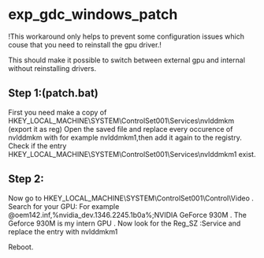 # exp_gdc_windows_patch
 !This workaround only helps to prevent some configuration issues which couse that you need to reinstall the gpu driver.!
 
 This should make it possible to switch between external gpu and internal without reinstalling drivers.
 
 ## Step 1:(patch.bat)
 First you need make a copy of
 HKEY_LOCAL_MACHINE\SYSTEM\ControlSet001\Services\nvlddmkm
 (export it as reg)
 Open the saved file and replace every occurence of nvlddmkm with for example nvlddmkm1,then add it again to the registry.
 Check if the entry  HKEY_LOCAL_MACHINE\SYSTEM\ControlSet001\Services\nvlddmkm1 exist.
 
 ## Step 2:
 Now go to HKEY_LOCAL_MACHINE\SYSTEM\ControlSet001\Control\Video . Search for your GPU:
 For example @oem142.inf,%nvidia_dev.1346.2245.1b0a%;NVIDIA GeForce 930M .
 The Geforce 930M is my intern GPU .
 Now look for the Reg_SZ :Service and replace the entry with nvlddmkm1
 
 Reboot.
